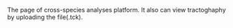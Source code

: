 The page of cross-species analyses platform. It also can view tractoghaphy by uploading the file(.tck).
